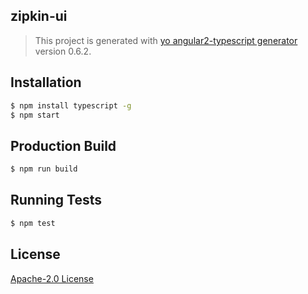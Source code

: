 ## zipkin-ui
> This project is generated with [yo angular2-typescript generator](https://github.com/shibbir/generator-angular2-typescript) version 0.6.2.

## Installation

```bash
$ npm install typescript -g
$ npm start
```

## Production Build
```bash
$ npm run build
```

## Running Tests
```bash
$ npm test
```

## License
<a href="https://opensource.org/licenses/Apache-2.0">Apache-2.0 License</a>
